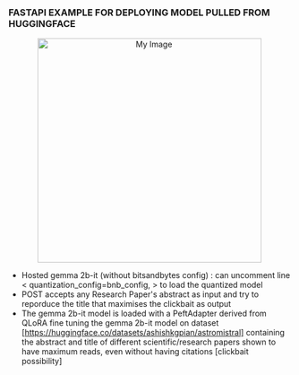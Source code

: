 ### FASTAPI EXAMPLE FOR DEPLOYING MODEL PULLED FROM HUGGINGFACE
<div align="center">
<img src="https://github.com/ashishakkumar/HuggingFace_FastAPI/blob/main/OIG3.p39IuQA.jpeg" alt="My Image" width="400" height="400">
</div>

- Hosted gemma 2b-it (without bitsandbytes config) : can uncomment line <  quantization_config=bnb_config, > to load the quantized model
- POST accepts any Research Paper's abstract as input and try to reporduce the title that maximises the clickbait as output
- The gemma 2b-it model is loaded with a PeftAdapter derived from QLoRA fine tuning the gemma 2b-it model on dataset [https://huggingface.co/datasets/ashishkgpian/astromistral] containing the abstract and title of different scientific/research papers shown to have maximum reads, even without having citations [clickbait possibility]
